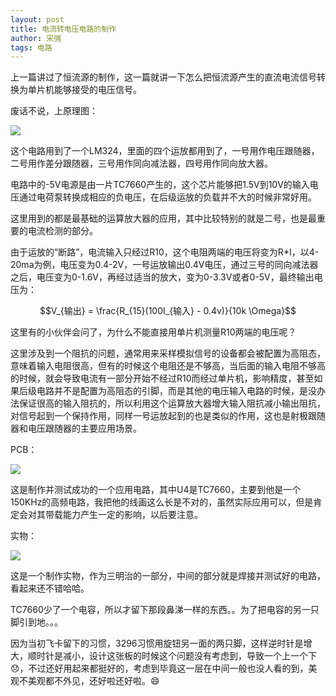 ```yaml
---
layout: post
title: 电流转电压电路的制作
author: 宋强
tags: 电路
---
```


上一篇讲过了恒流源的制作，这一篇就讲一下怎么把恒流源产生的直流电流信号转换为单片机能够接受的电压信号。

废话不说，上原理图：

![](../../../images/c2v/Schemetic.jpg)

这个电路用到了一个LM324，里面的四个运放都用到了，一号用作电压跟随器，二号用作差分跟随器，三号用作同向减法器，四号用作同向放大器。

电路中的-5V电源是由一片TC7660产生的，这个芯片能够把1.5V到10V的输入电压通过电荷泵转换成相应的负电压，在后级运放的负载并不大的时候非常好用。

这里用到的都是最基础的运算放大器的应用，其中比较特别的就是二号，也是最重要的电流检测的部分。

由于运放的“断路”，电流输入只经过R10，这个电阻两端的电压将变为R*I，以4-20ma为例，电压变为0.4-2V，一号运放输出0.4V电压，通过三号的同向减法器之后，电压变为0-1.6V，再经过适当的放大，变为0-3.3V或者0-5V，最终输出电压为：

$$V_{输出} = \frac{R_{15}(100I_{输入} - 0.4v)}{10k \Omega}$$

这里有的小伙伴会问了，为什么不能直接用单片机测量R10两端的电压呢？

这里涉及到一个阻抗的问题，通常用来采样模拟信号的设备都会被配置为高阻态，意味着输入电阻很高，但有的时候这个电阻还是不够高，当后面的输入电阻不够高的时候，就会导致电流有一部分开始不经过R10而经过单片机，影响精度，甚至如果后级电路并不是配置为高阻态的引脚，而是其他的电压输入电路的时候，是没办法保证很高的输入阻抗的，所以利用这个运算放大器增大输入阻抗减小输出阻抗，对信号起到一个保持作用，同样一号运放起到的也是类似的作用，这也是射极跟随器和电压跟随器的主要应用场景。

PCB：

![](../../../images/c2v/PCB.jpg)

这是制作并测试成功的一个应用电路，其中U4是TC7660，主要到他是一个150KHz的高频电路，我把他的线画这么长是不对的，虽然实际应用可以，但是肯定会对其带载能力产生一定的影响，以后要注意。

实物：

![](../../../images/c2v/Test&#32;circute.jpg)

这是一个制作实物，作为三明治的一部分，中间的部分就是焊接并测试好的电路，看起来还不错哈哈。

TC7660少了一个电容，所以才留下那段鼻涕一样的东西。。为了把电容的另一只脚引到地。。。

因为当初飞卡留下的习惯，3296习惯用旋钮另一面的两只脚，这样逆时针是增大，顺时针是减小，设计这张板的时候这个问题没有考虑到，导致一个上一个下:disappointed:，不过还好用起来都挺好的，考虑到毕竟这一层在中间一般也没人看的到，美观不美观都不外见，还好啦还好啦。:smile: